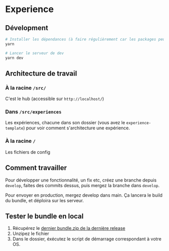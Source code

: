 # Experience

## Dévelopment

``` bash
# Installer les dépendances (à faire régulièrement car les packages peuvent êtres mis à jour)
yarn

# Lancer le serveur de dev
yarn dev
```

## Architecture de travail
### À la racine `/src/`
C'est le hub (accessible sur `http://localhost/`)

### Dans `/src/experiences`
Les expériences, chacune dans son dossier (vous avez le `experience-template`) pour voir comment s'architecture une expérience.

### À la racine `/`
Les fichiers de config

## Comment travailler
Pour développer une fonctionnalité, un fix etc, créez une branche depuis `develop`, faites des commits dessus, puis mergez la branche dans `develop`.

Pour envoyer en production, mergez develop dans main. Ça lancera le build du bundle, et déploira sur les serveur.

## Tester le bundle en local
1. Récupérez le [dernier bundle.zip de la dernière release](https://github.com/nuit-musee-musba/experience/releases/latest/download/bundle.zip)
2. Unzipez le fichier
3. Dans le dossier, éxécutez le script de démarrage correspondant à votre OS.


